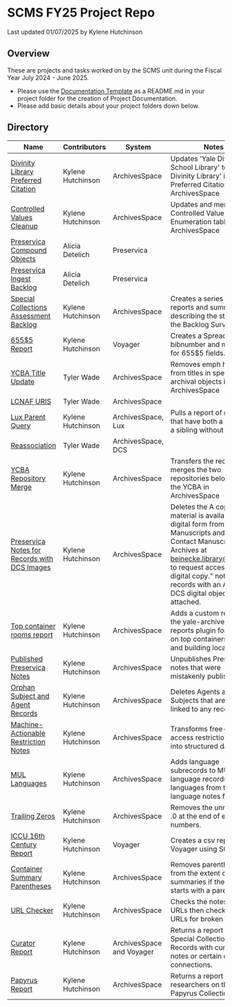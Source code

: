 # SCMS FY25 Project Repo
Last updated 01/07/2025 by Kylene Hutchinson

## Overview
These are projects and tasks worked on by the SCMS unit during the Fiscal Year July 2024 - June 2025.  
- Please use the [Documentation Template](Doc_Template.md) as a README.md in your project folder for the creation of Project Documentation.
- Please add basic details about your project folders down below.

## Directory
| Name | Contributors | System | Notes |
| ---- | ------------ | ------ | ---- |
| [Divinity Library Preferred Citation](/divinity_library_prefercite) | Kylene Hutchinson | ArchivesSpace | Updates 'Yale Divinity School Library' to 'Yale Divinity Library' in the Preferred Citation Field in ArchivesSpace |
| [Controlled Values Cleanup](/controlled_value_cleanup) | Kylene Hutchinson | ArchivesSpace | Updates and merges the Controlled Values in the Enumeration tables in ArchivesSpace |
| [Preservica Compound Objects](/preservica_compound_objects) | Alicia Detelich | Preservica | |
| [Preservica Ingest Backlog](/preservica_ingest_backlog) | Alicia Detelich | Preservica | |
| [Special Collections Assessment Backlog](/sc_assessment_backlog) | Kylene Hutchinson | ArchivesSpace | Creates a series of reports and summaries describing the status of the Backlog Survey 2023. |
| [655$5 Report](/report_655_5) | Kylene Hutchinson | Voyager | Creates a Spreadsheet of bibnumber and mfhd ids for 655$5 fields. |
| [YCBA Title Update](/ycba_title_update) | Tyler Wade | ArchivesSpace | Removes emph html tags from titles in specific archival objects in ArchivesSpace |
| [LCNAF URIS](/lcnaf_uris) | Tyler Wade | ArchivesSpace | |
| [Lux Parent Query](/lux_parent_query) | Kylene Hutchinson | ArchivesSpace, Lux | Pulls a report of records that have both a child and a sibling without a child |
| [Reassociation](/reassociation) | Tyler Wade | ArchivesSpace, DCS | |
| [YCBA Repository Merge](/ycba_repo_merge) | Kylene Hutchinson | ArchivesSpace | Transfers the records and merges the two repositories belonging to the YCBA in ArchivesSpace |
| [Preservica Notes for Records with DCS Images](/dcs_preservica_notes) | Kylene Hutchinson | ArchivesSpace | Deletes the A copy of this material is available in digital form from Manuscripts and Archives. Contact Manuscripts and Archives at [beinecke.library@yale.edu](mailto:beinecke.library@yale.edu) to request access to the digital copy." note from records with an Aviary or DCS digital object attached. |
| [Top container rooms report](/top_container_rooms_report) | Kylene Hutchinson | ArchivesSpace | Adds a custom report to the yale-archivesspace-reports plugin for reports on top containers by room and building location. |
| [Published Preservica Notes](/published_preservica_notes) | Kylene Hutchinson | ArchivesSpace | Unpublishes Preservica notes that were mistakenly published. |
| [Orphan Subject and Agent Records](/orphan_agents_and_subjects) | Kylene Hutchinson | ArchivesSpace | Deletes Agents and Subjects that are not linked to any records. |
| [Machine-Actionable Restriction Notes](/machineactionable_restriction_notes) | Kylene Hutchinson | ArchivesSpace | Transforms free-text in access restriction notes into structured data dates. |
| [MUL Languages](/mul_languages) | Kylene Hutchinson | ArchivesSpace | Adds language subrecords to MUL language records with languages from the language notes field |
| [Trailing Zeros](/trailing_zeros) | Kylene Hutchinson | ArchivesSpace | Removes the unnecessary .0 at the end of extent numbers. |
| [ICCU 16th Century Report](/iccu_16thcentury/report) | Kylene Hutchinson | Voyager | Creates a csv report from Voyager using SQL |
| [Container Summary Parentheses](/container_summary_parentheses) | Kylene Hutchinson | ArchivesSpace | Removes parentheses from the extent container summaries if the summary starts with a parenthesis. |
| [URL Checker](/url_checker) | Kylene Hutchinson | ArchivesSpace | Checks the notes for URLs then checks the URLs for broken links. |
| [Curator Report](/curator_report) | Kylene Hutchinson | ArchivesSpace and Voyager | Returns a report of Special Collections Records with curator notes or certain database connections. |
| [Papyrus Report](/papyrus_report) | Kylene Hutchinson | ArchivesSpace | Returns a report for researchers on the Papyrus Collection. |

